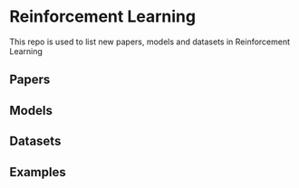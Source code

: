 # Reinforcement Learning
This repo is used to list new papers, models and datasets in Reinforcement Learning
## Papers
## Models
## Datasets
## Examples
